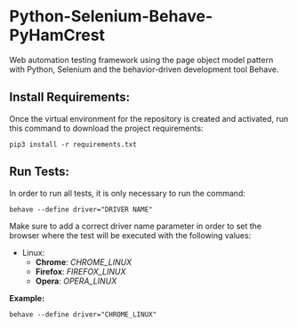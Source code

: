 # Python-Selenium-Behave-PyHamCrest 
Web automation testing framework using the page object model pattern with Python, Selenium and the behavior-driven development tool Behave.

## Install Requirements:
Once the virtual environment for the repository is created and activated, run this command to download the project 
requirements: 
``` 
pip3 install -r requirements.txt 
```

## Run Tests:
In order to run all tests, it is only necessary to run the command:
``` 
behave --define driver="DRIVER NAME"
```

Make sure to add a correct driver name parameter in order to set the browser where the test will be executed 
with the following values:

 - Linux:
    - **Chrome**: *CHROME_LINUX*
    - **Firefox**: *FIREFOX_LINUX*
    - **Opera**: *OPERA_LINUX*
 
**Example:**
``` 
behave --define driver="CHROME_LINUX"
```